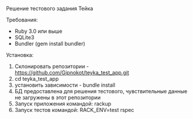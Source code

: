 Решение тестового задания Тейка

Требования:
- Ruby 3.0 или выше
- SQLite3
- Bundler (gem install bundler)

Установка:
1) Склонировать репозитории - https://github.com/Gipnokot/teyka_test_app.git
2) cd teyka_test_app
3) установить зависимости - bundle install
4) БД предоставлена для решения тестового, чувствительные данные не загружены в этот репозитории
5) Запуск приложения командой: rackup
6) Запуск тестов командой: RACK_ENV=test rspec
